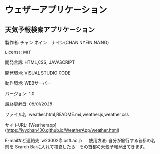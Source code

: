 #  ウェザーアプリケーション
## 天気予報検索アプリケーション

製作者: チャン ネイン　ナイン(CHAN NYEIN NAING)

License: MIT

開発言語: HTML,CSS, JAVASCRIPT

開発環境: VISUAL STUDIO CODE

動作環境: WEBサーバー

バージョン: 1.0

最終更新日: 08/01/2025

ファイル名: weather.html,README.md,weather.js,weather.css

サイトURL: [Weatherapp] (https://ivychan400.github.io/WeatherApp/weather.html)

E-mailなど連絡先: w23002@.osfl.ac.jp
　
使用方法: 自分が旅行する首都の名前を Search Barに入れて検査したら　その首都の天気予報が出てきます。

